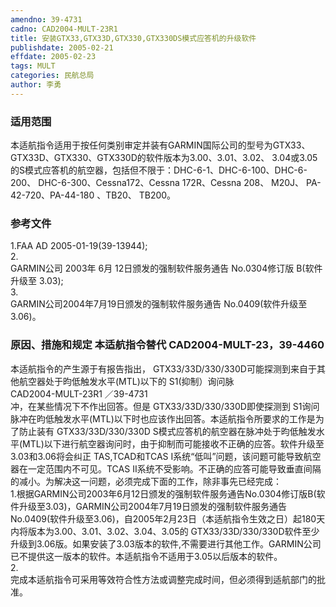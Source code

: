 ```yaml
---
amendno: 39-4731  
cadno: CAD2004-MULT-23R1  
title: 安装GTX33,GTX33D,GTX330,GTX330DS模式应答机的升级软件  
publishdate: 2005-02-21  
effdate: 2005-02-23  
tags: MULT  
categories: 民航总局  
author: 李勇  
---
```

  
### 适用范围  
本适航指令适用于按任何类别审定并装有GARMIN国际公司的型号为GTX33、GTX33D、GTX330、GTX330D的软件版本为3.00、3.01、3.02、
3.04或3.05 的S模式应答机的航空器，包括但不限于：DHC-6-1、DHC-6-100、DHC-6-200、 DHC-6-300、Cessna172、Cessna 172R、Cessna 208、 M20J、 PA-42-720、PA-44-180 、TB20、 TB200。  
  
<!--more-->  
### 参考文件  
1.FAA AD 2005-01-19(39-13944);  
2.  
GARMIN公司 2003年 6月 12日颁发的强制软件服务通告 No.0304修订版 B(软件升级至 3.03);  
3.  
GARMIN公司2004年7月19日颁发的强制软件服务通告 No.0409(软件升级至 3.06)。  
  
### 原因、措施和规定 本适航指令替代 CAD2004-MULT-23，39-4460  
  本适航指令的产生源于有报告指出， GTX33/33D/330/330D可能探测到来自于其他航空器处于昀低触发水平(MTL)以下的 S1(抑制）询问脉  
  CAD2004-MULT-23R1  ／39-4731  
冲，在某些情况下不作出回答。但是 GTX33/33D/330/330D即使探测到 S1询问脉冲在昀低触发水平(MTL)以下时也应该作出回答。本适航指令所要求的工作是为了防止装有 GTX33/33D/330/330D S模式应答机的航空器在脉冲处于昀低触发水平(MTL)以下进行航空器询问时，由于抑制而可能接收不正确的应答。软件升级至3.03和3.06将会纠正 TAS,TCAD和TCAS I系统“低叫”问题，该问题可能导致航空器在一定范围内不可见。TCAS II系统不受影响。不正确的应答可能导致垂直间隔的减小。为解决这一问题，必须完成下面的工作，除非事先已经完成：  
 1.根据GARMIN公司2003年6月12日颁发的强制软件服务通告No.0304修订版B(软件升级至3.03)，GARMIN公司2004年7月19日颁发的强制软件服务通告No.0409(软件升级至3.06)，自2005年2月23日（本适航指令生效之日）起180天内将版本为3.00、3.01、3.02、3.04、3.05的 GTX33/33D/330/330D软件至少升级到3.06版。如果安装了3.03版本的软件,不需要进行其他工作。GARMIN公司已不提供这一版本的软件。本适航指令不适用于3.05以后版本的软件。  
2.  
完成本适航指令可采用等效符合性方法或调整完成时间，但必须得到适航部门的批准。  
  
